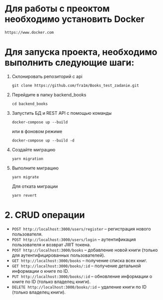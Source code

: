 # Для работы с преоктом необходимо установить Docker

```
https://www.docker.com
```

# Для запуска проекта, необходимо выполнить следующие шаги:

1. Склонировать репозиторий с api
   ```
   git clone https://github.com/fra1m/Books_test_zadanie.git
   ```

2. Перейдите в папку backend_books
   ```
   cd backend_books
   ```

3. Запустить БД и REST API с помощью команды 
   ```
   docker-compose up --build
   ```
   или в фоновом режиме 
   ```
   docker-compose up --build -d
   ```

4. Создайте миграцию
   ```
   yarn migration
   ```

5. Выполните миграцию
   ```
   yarn migrate
   ```

   Для отката миграции
   ```
   yarn revert
   ```

# 2. CRUD операции 

- `POST http://localhost:3000/users/register` – регистрация нового пользователя.
- `POST http://localhost:3000/users/login` – аутентификация пользователя и возврат JWT токена.
- `POST http://localhost:3000/books` – добавление новой книги (только для аутентифицированных пользователей).
- `GET http://localhost:3000/books` – получение списка всех книг.
- `GET http://localhost:3000/books/:id` – получение детальной информации о книге по ID.
- `PUT http://localhost:3000/books/:id` – обновление информации о книге по ID (только владелец книги).
- `DELETE http://localhost:3000/books/:id` – удаление книги по ID (только владелец книги).
